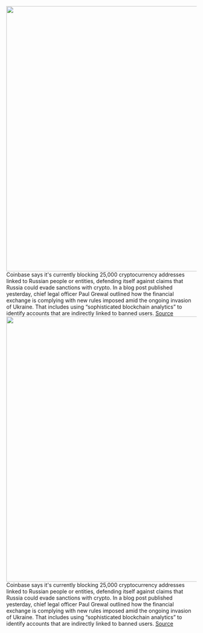 <img src='https://cdn.vox-cdn.com/thumbor/UEcR3td68vEMqj96EUlp3riQ15o=/0x0:2040x1360/1200x800/filters:focal(857x517:1183x843)/cdn.vox-cdn.com/uploads/chorus_image/image/70589626/jbareham_180313_1777__bitcoin_cryptocurrency_0003.0.jpg' width='700px' /><br/>
Coinbase says it's currently blocking 25,000 cryptocurrency addresses linked to Russian people or entities, defending itself against claims that Russia could evade sanctions with crypto. In a blog post published yesterday, chief legal officer Paul Grewal outlined how the financial exchange is complying with new rules imposed amid the ongoing invasion of Ukraine. That includes using “sophisticated blockchain analytics” to identify accounts that are indirectly linked to banned users.
<a href='https://www.theverge.com/2022/3/7/22965605/coinbase-russian-sanctions-address-blocking'> Source <a/><img src='https://cdn.vox-cdn.com/thumbor/UEcR3td68vEMqj96EUlp3riQ15o=/0x0:2040x1360/1200x800/filters:focal(857x517:1183x843)/cdn.vox-cdn.com/uploads/chorus_image/image/70589626/jbareham_180313_1777__bitcoin_cryptocurrency_0003.0.jpg' width='700px' /><br/>
Coinbase says it's currently blocking 25,000 cryptocurrency addresses linked to Russian people or entities, defending itself against claims that Russia could evade sanctions with crypto. In a blog post published yesterday, chief legal officer Paul Grewal outlined how the financial exchange is complying with new rules imposed amid the ongoing invasion of Ukraine. That includes using “sophisticated blockchain analytics” to identify accounts that are indirectly linked to banned users.
<a href='https://www.theverge.com/2022/3/7/22965605/coinbase-russian-sanctions-address-blocking'> Source <a/>